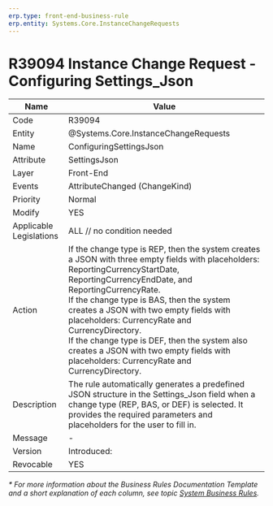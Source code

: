 ```yaml
---
erp.type: front-end-business-rule
erp.entity: Systems.Core.InstanceChangeRequests
---
```


# R39094 Instance Change Request - Configuring Settings_Json
| Name | Value |
| ---- | ----- |
| Code | R39094 |
| Entity | @Systems.Core.InstanceChangeRequests |
| Name | ConfiguringSettingsJson |
| Attribute | SettingsJson |
| Layer | Front-End |
| Events | AttributeChanged (ChangeKind) |
| Priority | Normal |
| Modify | YES |
| Applicable Legislations | ALL // no condition needed |
| Action | If the change type is REP, then the system creates a JSON with three empty fields with placeholders: ReportingCurrencyStartDate, ReportingCurrencyEndDate, and ReportingCurrencyRate. <br> If the change type is BAS, then the system creates a JSON with two empty fields with placeholders: CurrencyRate and CurrencyDirectory. <br>  If the change type is DEF, then the system also creates a JSON with two empty fields with placeholders: CurrencyRate and CurrencyDirectory. |
| Description | The rule automatically generates a predefined JSON structure in the Settings_Json field when a change type (REP, BAS, or DEF) is selected. It provides the required parameters and placeholders for the user to fill in. |
| Message | - |
| Version | Introduced: |
| Revocable | YES |

*\* For more information about the Business Rules Documentation Template and a short explanation of each column, see
topic [System Business Rules](../templates/template-description-system-business-rules.md).*
